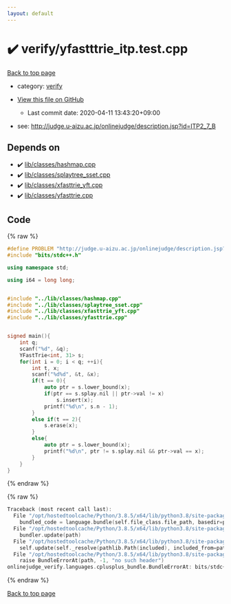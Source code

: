 ```yaml
---
layout: default
---
```


<!-- mathjax config similar to math.stackexchange -->
<script type="text/javascript" async
  src="https://cdnjs.cloudflare.com/ajax/libs/mathjax/2.7.5/MathJax.js?config=TeX-MML-AM_CHTML">
</script>
<script type="text/x-mathjax-config">
  MathJax.Hub.Config({
    TeX: { equationNumbers: { autoNumber: "AMS" }},
    tex2jax: {
      inlineMath: [ ['$','$'] ],
      processEscapes: true
    },
    "HTML-CSS": { matchFontHeight: false },
    displayAlign: "left",
    displayIndent: "2em"
  });
</script>

<script type="text/javascript" src="https://cdnjs.cloudflare.com/ajax/libs/jquery/3.4.1/jquery.min.js"></script>
<script src="https://cdn.jsdelivr.net/npm/jquery-balloon-js@1.1.2/jquery.balloon.min.js" integrity="sha256-ZEYs9VrgAeNuPvs15E39OsyOJaIkXEEt10fzxJ20+2I=" crossorigin="anonymous"></script>
<script type="text/javascript" src="../../assets/js/copy-button.js"></script>
<link rel="stylesheet" href="../../assets/css/copy-button.css" />


# :heavy_check_mark: verify/yfastttrie_itp.test.cpp

<a href="../../index.html">Back to top page</a>

* category: <a href="../../index.html#e8418d1d706cd73548f9f16f1d55ad6e">verify</a>
* <a href="{{ site.github.repository_url }}/blob/master/verify/yfastttrie_itp.test.cpp">View this file on GitHub</a>
    - Last commit date: 2020-04-11 13:43:20+09:00


* see: <a href="http://judge.u-aizu.ac.jp/onlinejudge/description.jsp?id=ITP2_7_B">http://judge.u-aizu.ac.jp/onlinejudge/description.jsp?id=ITP2_7_B</a>


## Depends on

* :heavy_check_mark: <a href="../../library/lib/classes/hashmap.cpp.html">lib/classes/hashmap.cpp</a>
* :heavy_check_mark: <a href="../../library/lib/classes/splaytree_sset.cpp.html">lib/classes/splaytree_sset.cpp</a>
* :heavy_check_mark: <a href="../../library/lib/classes/xfasttrie_yft.cpp.html">lib/classes/xfasttrie_yft.cpp</a>
* :heavy_check_mark: <a href="../../library/lib/classes/yfasttrie.cpp.html">lib/classes/yfasttrie.cpp</a>


## Code

<a id="unbundled"></a>
{% raw %}
```cpp
#define PROBLEM "http://judge.u-aizu.ac.jp/onlinejudge/description.jsp?id=ITP2_7_B"
#include "bits/stdc++.h"

using namespace std;

using i64 = long long;


#include "../lib/classes/hashmap.cpp"
#include "../lib/classes/splaytree_sset.cpp"
#include "../lib/classes/xfasttrie_yft.cpp"
#include "../lib/classes/yfasttrie.cpp"


signed main(){
    int q;
    scanf("%d", &q);
    YFastTrie<int, 31> s;
    for(int i = 0; i < q; ++i){
        int t, x;
        scanf("%d%d", &t, &x);
        if(t == 0){
            auto ptr = s.lower_bound(x);
            if(ptr == s.splay.nil || ptr->val != x)
                s.insert(x);
            printf("%d\n", s.n - 1);
        }
        else if(t == 2){
            s.erase(x);
        }
        else{
            auto ptr = s.lower_bound(x);
            printf("%d\n", ptr != s.splay.nil && ptr->val == x);
        }
    }
}

```
{% endraw %}

<a id="bundled"></a>
{% raw %}
```cpp
Traceback (most recent call last):
  File "/opt/hostedtoolcache/Python/3.8.5/x64/lib/python3.8/site-packages/onlinejudge_verify/docs.py", line 349, in write_contents
    bundled_code = language.bundle(self.file_class.file_path, basedir=pathlib.Path.cwd())
  File "/opt/hostedtoolcache/Python/3.8.5/x64/lib/python3.8/site-packages/onlinejudge_verify/languages/cplusplus.py", line 185, in bundle
    bundler.update(path)
  File "/opt/hostedtoolcache/Python/3.8.5/x64/lib/python3.8/site-packages/onlinejudge_verify/languages/cplusplus_bundle.py", line 307, in update
    self.update(self._resolve(pathlib.Path(included), included_from=path))
  File "/opt/hostedtoolcache/Python/3.8.5/x64/lib/python3.8/site-packages/onlinejudge_verify/languages/cplusplus_bundle.py", line 187, in _resolve
    raise BundleErrorAt(path, -1, "no such header")
onlinejudge_verify.languages.cplusplus_bundle.BundleErrorAt: bits/stdc++.h: line -1: no such header

```
{% endraw %}

<a href="../../index.html">Back to top page</a>

